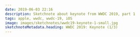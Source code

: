 ```yaml
---
date: 2019-06-03 22:16
description: Sketchnote about keynote from WWDC 2019, part 1
tags: apple, wwdc, wwdc-19, iOS
image: images/sketchnotes/wwdc19-keynote-1-small.jpg
sketchnoteMetadata.heading: WWDC 2019: Keynote (1/3)
---
```

